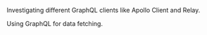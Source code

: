 Investigating different GraphQL clients like Apollo Client and Relay.

Using GraphQL for data fetching.